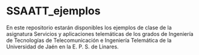# SSAATT_ejemplos
En este repositorio estarán disponibles los ejemplos de clase de la asignatura Servicios y aplicaciones telemáticas de los grados de Ingeniería de Tecnologías de Telecomunicación e Ingeniería Telemática de la Universidad de Jaén en la E. P. S. de Linares.
